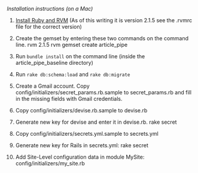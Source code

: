*Installation instructions (on a Mac)*

1. [Install Ruby and RVM][1] (As of this writing it is version 2.1.5 see the .rvmrc file for the correct version)

[1]: http://www.interworks.com/blogs/ckaukis/2013/03/05/installing-ruby-200-rvm-and-homebrew-mac-os-x-108-mountain-lion

2. Create the gemset by entering these two commands on the command line. 
    rvm 2.1.5
    rvm gemset create article_pipe

3. Run `bundle install` on the command line (inside the article_pipe_baseline directory)

4. Run `rake db:schema:load` and `rake db:migrate`
   
5. Create a Gmail account. Copy config/initializers/secret_params.rb.sample to secret_params.rb and fill in the missing fields with Gmail credentials.
 
6. Copy config/initializers/devise.rb.sample to devise.rb

7. Generate new key for devise and enter it in devise.rb.
    rake secret
   
8. Copy config/initializers/secrets.yml.sample to secrets.yml

9. Generate new key for Rails in secrets.yml: 
    rake secret

10. Add Site-Level configuration data in module MySite: config/initializers/my_site.rb
 
